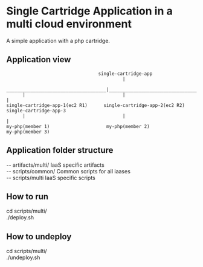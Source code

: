 Single Cartridge Application in a multi cloud environment
=========================================================
A simple application with a php cartridge.

Application view
----------------

                                      single-cartridge-app
                                               |
          _____________________________________|__________________________________
          |                                    |                                 |
    single-cartridge-app-1(ec2 R1)		single-cartridge-app-2(ec2 R2)      single-cartridge-app-3
          |                                    |                                 |
    my-php(member 1)                     my-php(member 2)                  my-php(member 3)

Application folder structure
----------------------------
-- artifacts/multi/     IaaS specific artifacts                <br />
-- scripts/common/      Common scripts for all iaases            <br />
-- scripts/multi        IaaS specific scripts                     <br />

How to run
----------
cd scripts/multi/          <br />
./deploy.sh                 <br />

How to undeploy
---------------
cd scripts/multi/          <br />
./undeploy.sh               <br />